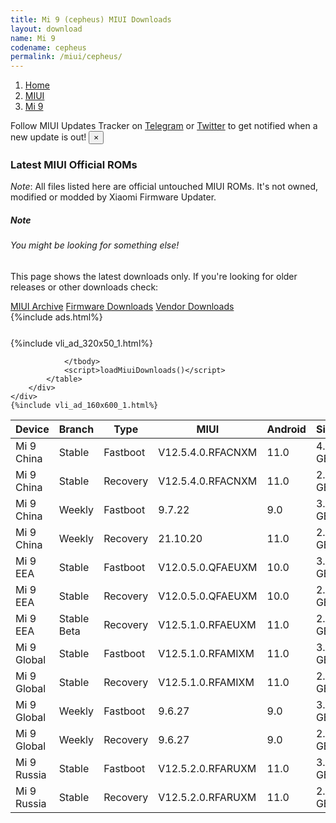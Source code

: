 ```yaml
---
title: Mi 9 (cepheus) MIUI Downloads
layout: download
name: Mi 9
codename: cepheus
permalink: /miui/cepheus/
---
```

<nav aria-label="breadcrumb">
    <ol class="breadcrumb">
        <li class="breadcrumb-item"><a href="/">Home</a></li>
        <li class="breadcrumb-item"><a href="/miui/">MIUI</a></li>
        <li class="breadcrumb-item active" aria-current="page"><a href="/miui/cepheus/">Mi 9</a></li>
    </ol>
</nav>
<div class="alert alert-primary alert-dismissible fade show" role="alert">
    Follow MIUI Updates Tracker on <a href="https://t.me/MIUIUpdatesTracker" class="alert-link">Telegram</a>
     or <a href="https://twitter.com/MiFwUpdater" class="alert-link">Twitter</a> to get notified when a new update is out!
    <button type="button" class="close" data-dismiss="alert" aria-label="Close">
        <span aria-hidden="true">&times;</span>
    </button>
</div>

### Latest MIUI Official ROMs
*Note*: All files listed here are official untouched MIUI ROMs. It's not owned, modified or modded by Xiaomi Firmware Updater.
<div class="card">
  <div class="card-body">
    <h5 class="card-title">Note</h5>
    <h6 class="card-subtitle mb-2 text-muted">You might be looking for something else!</h6>
    <p class="card-text">This page shows the latest downloads only.
     If you're looking for older releases or other downloads check:</p>
    <a href="/archive/miui/cepheus/" class="card-link">MIUI Archive</a>
    <a href="/firmware/cepheus/" class="card-link">Firmware Downloads</a>
    <a href="/vendor/cepheus/" class="card-link">Vendor Downloads</a>
  </div>
</div>
{%include ads.html%}
<div class="row justify-content-center">
    <div class="col-10">
        <div class="table-responsive-md" style="margin-top: 25px;">
            {%include vli_ad_320x50_1.html%}
            <table id="miui" class="display dt-responsive nowrap compact table table-striped table-hover table-sm">
                <thead class="thead-dark">
                    <tr>
                        <th data-ref="device">Device</th>
                        <th data-ref="branch">Branch</th>
                        <th data-ref="type">Type</th>
                        <th data-ref="miui">MIUI</th>
                        <th data-ref="android">Android</th>
                        <th data-ref="size">Size</th>
                        <th data-ref="size">Date</th>
                        <th data-ref="link">Link</th>
                    </tr>
                </thead>
                <tbody>
                <tr><td>Mi 9 China</td><td>Stable</td><td>Fastboot</td><td>V12.5.4.0.RFACNXM</td><td>11.0</td><td>4.1 GB</td><td>2021-07-22</td><td><a href="/miui/cepheus/stable/V12.5.4.0.RFACNXM/">Download</a></td></tr>
<tr><td>Mi 9 China</td><td>Stable</td><td>Recovery</td><td>V12.5.4.0.RFACNXM</td><td>11.0</td><td>2.8 GB</td><td>2021-08-06</td><td><a href="/miui/cepheus/stable/V12.5.4.0.RFACNXM/">Download</a></td></tr>
<tr><td>Mi 9 China</td><td>Weekly</td><td>Fastboot</td><td>9.7.22</td><td>9.0</td><td>3.7 GB</td><td>2019-07-23</td><td><a href="/miui/cepheus/weekly/9.7.22/">Download</a></td></tr>
<tr><td>Mi 9 China</td><td>Weekly</td><td>Recovery</td><td>21.10.20</td><td>11.0</td><td>2.8 GB</td><td>2021-10-21</td><td><a href="/miui/cepheus/weekly/21.10.20/">Download</a></td></tr>
<tr><td>Mi 9 EEA</td><td>Stable</td><td>Fastboot</td><td>V12.0.5.0.QFAEUXM</td><td>10.0</td><td>3.2 GB</td><td>2021-04-14</td><td><a href="/miui/cepheus/stable/V12.0.5.0.QFAEUXM/">Download</a></td></tr>
<tr><td>Mi 9 EEA</td><td>Stable</td><td>Recovery</td><td>V12.0.5.0.QFAEUXM</td><td>10.0</td><td>2.5 GB</td><td>2021-04-25</td><td><a href="/miui/cepheus/stable/V12.0.5.0.QFAEUXM/">Download</a></td></tr>
<tr><td>Mi 9 EEA</td><td>Stable Beta</td><td>Recovery</td><td>V12.5.1.0.RFAEUXM</td><td>11.0</td><td>2.6 GB</td><td>2021-07-07</td><td><a href="/miui/cepheus/stable beta/V12.5.1.0.RFAEUXM/">Download</a></td></tr>
<tr><td>Mi 9 Global</td><td>Stable</td><td>Fastboot</td><td>V12.5.1.0.RFAMIXM</td><td>11.0</td><td>3.2 GB</td><td>2021-06-11</td><td><a href="/miui/cepheus/stable/V12.5.1.0.RFAMIXM/">Download</a></td></tr>
<tr><td>Mi 9 Global</td><td>Stable</td><td>Recovery</td><td>V12.5.1.0.RFAMIXM</td><td>11.0</td><td>2.6 GB</td><td>2021-06-17</td><td><a href="/miui/cepheus/stable/V12.5.1.0.RFAMIXM/">Download</a></td></tr>
<tr><td>Mi 9 Global</td><td>Weekly</td><td>Fastboot</td><td>9.6.27</td><td>9.0</td><td>3.3 GB</td><td>2019-06-28</td><td><a href="/miui/cepheus/weekly/9.6.27/">Download</a></td></tr>
<tr><td>Mi 9 Global</td><td>Weekly</td><td>Recovery</td><td>9.6.27</td><td>9.0</td><td>2.5 GB</td><td>2019-06-28</td><td><a href="/miui/cepheus/weekly/9.6.27/">Download</a></td></tr>
<tr><td>Mi 9 Russia</td><td>Stable</td><td>Fastboot</td><td>V12.5.2.0.RFARUXM</td><td>11.0</td><td>3.3 GB</td><td>2021-07-15</td><td><a href="/miui/cepheus/stable/V12.5.2.0.RFARUXM/">Download</a></td></tr>
<tr><td>Mi 9 Russia</td><td>Stable</td><td>Recovery</td><td>V12.5.2.0.RFARUXM</td><td>11.0</td><td>2.6 GB</td><td>2021-07-23</td><td><a href="/miui/cepheus/stable/V12.5.2.0.RFARUXM/">Download</a></td></tr>

                </tbody>
                <script>loadMiuiDownloads()</script>
            </table>
        </div>
    </div>
    {%include vli_ad_160x600_1.html%}
</div>
